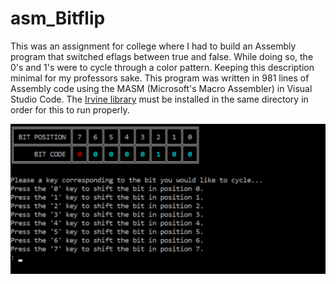 # asm_Bitflip

This was an assignment for college where I had to build an Assembly program that switched eflags between true and false. While doing so, the 0's and 1's were to cycle through a color pattern.
Keeping this description minimal for my professors sake.
This program was written in 981 lines of Assembly code using the MASM (Microsoft's Macro Assembler) in Visual Studio Code.
The [Irvine library](http://asmirvine.com/gettingStartedVS2017/index.htm) must be installed in the same directory in order for this to run properly.

![alt text](demo.png "Title")

